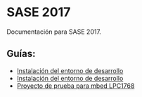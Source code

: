 # SASE 2017
Documentación para SASE 2017.

## Guías:
* [Instalación del entorno de desarrollo](guia-entorno.md)
* [Instalación del entorno de desarrollo](entorno-de-desarrollo.md)
* [Proyecto de prueba para mbed LPC1768](proyecto-prueba-lpc1768.md)
